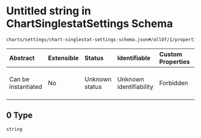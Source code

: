 # Untitled string in ChartSinglestatSettings Schema

```txt
charts/settings/chart-singlestat-settings-schema.json#/allOf/1/properties/levels/items/properties/value/items/anyOf/0
```



| Abstract            | Extensible | Status         | Identifiable            | Custom Properties | Additional Properties | Access Restrictions | Defined In                                                                                                                     |
| :------------------ | :--------- | :------------- | :---------------------- | :---------------- | :-------------------- | :------------------ | :----------------------------------------------------------------------------------------------------------------------------- |
| Can be instantiated | No         | Unknown status | Unknown identifiability | Forbidden         | Allowed               | none                | [chart-singlestat-settings-schema.json\*](../out/charts/settings/chart-singlestat-settings-schema.json "open original schema") |

## 0 Type

`string`
